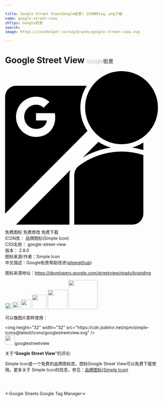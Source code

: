 ```yaml
---

title: Google Street View(Google街景) ICON转svg、png下载
name: google-street-view
zhTips: Google街景
search: 
image: https://iconhelper.cn/svg/brands/google-street-view.svg

---
```


# Google Street View  <small style="font-size: 60%;font-weight: 100">Google街景</small>

<div id="svg" class="svg-wrap">
<svg role="img" xmlns="http://www.w3.org/2000/svg" viewBox="0 0 24 24"><title>Google Street View icon</title><path d="M18.285 0c-.11 0-.218.004-.326.01-.03.001-.062.005-.092.008a5.723 5.723 0 00-.549.064c-.037.006-.074.015-.111.022-.07.013-.138.027-.207.042l-.1.024a5.635 5.635 0 00-.273.074l-.023.008a5.67 5.67 0 00-.301.102c-.022.007-.043.017-.065.025a5.669 5.669 0 00-.22.09l-.096.043a5.765 5.765 0 00-.184.088l-.097.05c-.061.032-.122.064-.182.098l-.088.05c-.066.04-.13.082-.195.124l-.063.039a5.746 5.746 0 00-.488.367l-.072.063a5.803 5.803 0 00-.451.433 5.7 5.7 0 00-.14.156l-.06.07a5.692 5.692 0 00-1.33 3.664 5.712 5.712 0 009.143 4.571l.017-.014a5.778 5.778 0 00.452-.38l.062-.06a5.747 5.747 0 00.37-.39l.054-.062c.06-.07.116-.143.172-.217l.017-.021.002-.004c.06-.08.118-.163.174-.246.018-.026.034-.054.05-.08.04-.06.078-.12.114-.182l.051-.088c.035-.061.069-.123.102-.186.016-.03.033-.06.048-.091.03-.06.058-.121.086-.182l.047-.103c.031-.072.06-.144.088-.217l.025-.065c.036-.097.07-.195.1-.295l.02-.07c.022-.075.043-.15.062-.227a5.675 5.675 0 00.068-.313 5.758 5.758 0 00.086-.645l.008-.112a5.759 5.759 0 00-.056-1.191 5.677 5.677 0 00-.114-.559 5.655 5.655 0 00-.648-1.533 5.73 5.73 0 00-.477-.672A5.76 5.76 0 0021.248.826l-.086-.049a5.716 5.716 0 00-.398-.215A5.681 5.681 0 0018.285 0zM1.715 2.285A1.72 1.72 0 000 3.995v18.29L12.941 9.344a6.426 6.426 0 01-1.12-3.63c0-1.26.38-2.432 1.007-3.429H1.715zM4.857 4c.848 0 1.557.31 2.102.818l-.912.891a1.698 1.698 0 00-1.19-.459c-.818 0-1.512.551-1.76 1.295a1.889 1.889 0 000 1.195c.248.744.942 1.295 1.76 1.295.46 0 .808-.121 1.067-.297.396-.27.624-.722.623-1.025h-1.69V6.57h2.94c.045.197.078.386.078.645 0 .957-.342 1.765-.936 2.312-.52.48-1.233.758-2.082.758a3.142 3.142 0 110-6.285zm9.8 7.059l-2.452 2.45a12 12 0 014.428-1.56 6.456 6.456 0 01-1.977-.89zm7.058.113a6.601 6.601 0 01-1.774.775c.607.087 1.2.22 1.774.395v-1.17zm-3.43 1.4c-2.51 0-4.868.864-6.73 2.264-.425.34-.698.863-.698 1.45V24H20a1.72 1.72 0 001.715-1.715v-9.164a11.078 11.078 0 00-3.43-.549zm-8.025 2.883L1.715 24h8.392v-7.715c0-.292.063-.567.153-.83Z"/></svg>
</div>
<detail full-name='google-street-view'></detail>

<div class="detail-page">
<p>
<span><span class="badge-success badge">免费图标</span> <span class="badge-success badge">免费修改</span>  <span class="badge-success badge">免费下载</span> </span>
<br/>
<span>
ICON库：
<span class="badge-secondary badge">品牌图标(Simple Icon)</span> 
</span>
<br/>
<span>
CSS名称：
<span class="badge-secondary badge">google-street-view</span> 
</span>

<br/>
<span>
版本：
<span class="badge-secondary badge">2.8.0</span> 
</span>
<br/>
<span>图标来源/作者：<span class="badge-light badge">Simple Icon</span></span> 
<br/>
<span class="zh-detail">中文描述：<span class="badge-primary badge">Google街景</span><span class="help-link"><span>帮助改进</span>(<a href="https://gitee.com/liuwave/icon-helper/edit/master/json/brands/google-street-view.json" target="_blank" rel="noopener noreferrer">gitee</a><a href="https://github.com/liuwave/icon-helper/edit/master/json/brands/google-street-view.json" target="_blank" rel="noopener noreferrer">github</a></span>)</span><br/>
</p>
</div><div class="description description alert alert-light"><p>图标来源地址：<a href="https://developers.google.com/streetview/ready/branding" target="_blank" rel="noopener noreferrer">https://developers.google.com/streetview/ready/branding</a></p></div>
<div class="alert alert-dark">
<img height="21" width="21" src="https://cdn.jsdelivr.net/npm/simple-icons@latest/icons/googlestreetview.svg" />
<img height="24" width="24" src="https://cdn.jsdelivr.net/npm/simple-icons@latest/icons/googlestreetview.svg" />
<img height="32" width="32" src="https://cdn.jsdelivr.net/npm/simple-icons@latest/icons/googlestreetview.svg" />
<img height="48" width="48" src="https://cdn.jsdelivr.net/npm/simple-icons@latest/icons/googlestreetview.svg" />
<img height="64" width="64" src="https://cdn.jsdelivr.net/npm/simple-icons@latest/icons/googlestreetview.svg" />
<img height="96" width="96" src="https://cdn.jsdelivr.net/npm/simple-icons@latest/icons/googlestreetview.svg" />

</div>
<div>
  <p>可以像图片那样使用：    
  </p>
  <div class="alert alert-primary" style="font-size: 14px">
    &lt;img height="32" width="32" src="https://cdn.jsdelivr.net/npm/simple-icons@latest/icons/googlestreetview.svg" /&gt;
    <copy-btn content='<img height="32" width="32" src="https://cdn.jsdelivr.net/npm/simple-icons@latest/icons/googlestreetview.svg" />'></copy-btn>
  </div>
  <div class="alert alert-secondary">
    <img height="32" width="32" src="https://cdn.jsdelivr.net/npm/simple-icons@latest/icons/googlestreetview.svg" />googlestreetview
    <copy-btn content="googlestreetview" btn-title="复制图标名称"></copy-btn>
  </div>
</div>
<div class="icon-detail__container">
<p>关于“<b>Google Street View</b>”的评论:</p>
</div>
<Vssue title="关于“Google Street View”的评论" />
<div><p>Simple Icon是一个免费的品牌图标库。图标Google Street View可以免费下载使用。更多关于  Simple Icon的信息，参见：<a target="_blank" href="https://iconhelper.cn/brands.html">品牌图标(Simple Icon)</a>
</p></div>


<div style="padding:2rem 0 " class="page-nav"><p class="inner"><span class="prev">←<router-link to="/icon/google-sheets.html">Google Sheets</router-link></span> <span class="next"><router-link to="/icon/google-tag-manager.html">Google Tag Manager</router-link>→</span></p></div>
